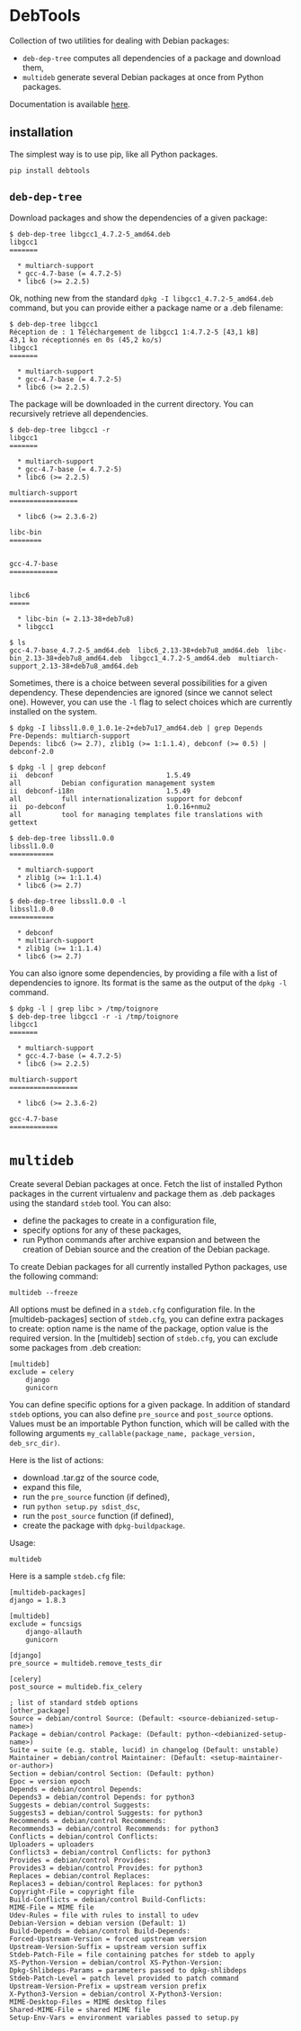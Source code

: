 DebTools
========

Collection of two utilities for dealing with Debian packages:

  * `deb-dep-tree` computes all dependencies of a package and download them,
  * `multideb` generate several Debian packages at once from Python packages.

Documentation is available [here](http://debtools.readthedocs.org/en/latest/).

installation
------------

The simplest way is to use pip, like all Python packages.

    pip install debtools

`deb-dep-tree`
--------------

Download packages and show the dependencies of a given package:

    $ deb-dep-tree libgcc1_4.7.2-5_amd64.deb 
    libgcc1
    =======
    
      * multiarch-support 
      * gcc-4.7-base (= 4.7.2-5)
      * libc6 (>= 2.2.5)

Ok, nothing new from the standard `dpkg -I libgcc1_4.7.2-5_amd64.deb` command, but you can provide either a package name or a .deb filename:

    $ deb-dep-tree libgcc1 
    Réception de : 1 Téléchargement de libgcc1 1:4.7.2-5 [43,1 kB]
    43,1 ko réceptionnés en 0s (45,2 ko/s)            
    libgcc1
    =======
    
      * multiarch-support 
      * gcc-4.7-base (= 4.7.2-5)
      * libc6 (>= 2.2.5)

The package will be downloaded in the current directory. You can recursively retrieve all dependencies.

    $ deb-dep-tree libgcc1 -r
    libgcc1
    =======
    
      * multiarch-support 
      * gcc-4.7-base (= 4.7.2-5)
      * libc6 (>= 2.2.5)
    
    multiarch-support
    =================
    
      * libc6 (>= 2.3.6-2)
    
    libc-bin
    ========
    
    
    gcc-4.7-base
    ============
    
    
    libc6
    =====
    
      * libc-bin (= 2.13-38+deb7u8)
      * libgcc1 
      
    $ ls
    gcc-4.7-base_4.7.2-5_amd64.deb  libc6_2.13-38+deb7u8_amd64.deb  libc-bin_2.13-38+deb7u8_amd64.deb  libgcc1_4.7.2-5_amd64.deb  multiarch-support_2.13-38+deb7u8_amd64.deb



Sometimes, there is a choice between several possibilities for a given dependency. These dependencies are ignored (since we cannot select one).
However, you can use the `-l` flag to select choices which are currently installed on the system.

    $ dpkg -I libssl1.0.0_1.0.1e-2+deb7u17_amd64.deb | grep Depends
    Pre-Depends: multiarch-support
    Depends: libc6 (>= 2.7), zlib1g (>= 1:1.1.4), debconf (>= 0.5) | debconf-2.0
    
    $ dpkg -l | grep debconf
    ii  debconf                            1.5.49                        all          Debian configuration management system
    ii  debconf-i18n                       1.5.49                        all          full internationalization support for debconf
    ii  po-debconf                         1.0.16+nmu2                   all          tool for managing templates file translations with gettext

    $ deb-dep-tree libssl1.0.0
    libssl1.0.0
    ===========
    
      * multiarch-support 
      * zlib1g (>= 1:1.1.4)
      * libc6 (>= 2.7)
    
    $ deb-dep-tree libssl1.0.0 -l
    libssl1.0.0
    ===========
    
      * debconf 
      * multiarch-support 
      * zlib1g (>= 1:1.1.4)
      * libc6 (>= 2.7)

You can also ignore some dependencies, by providing a file with a list of dependencies to ignore. Its format is the same as the output of the `dpkg -l` command.

    $ dpkg -l | grep libc > /tmp/toignore
    $ deb-dep-tree libgcc1 -r -i /tmp/toignore
    libgcc1
    =======
    
      * multiarch-support 
      * gcc-4.7-base (= 4.7.2-5)
      * libc6 (>= 2.2.5)
    
    multiarch-support
    =================
    
      * libc6 (>= 2.3.6-2)
    
    gcc-4.7-base
    ============

`multideb`
==========

Create several Debian packages at once.
Fetch the list of installed Python packages in the current virtualenv and package them as .deb packages using the standard `stdeb` tool.
You can also: 

  * define the packages to create in a configuration file,
  * specify options for any of these packages,
  * run Python commands after archive expansion and between the creation of Debian source and the creation of the Debian package.

To create Debian packages for all currently installed Python packages, use the following command:
  
    multideb --freeze
  
All options must be defined in a `stdeb.cfg` configuration file. 
In the [multideb-packages] section of `stdeb.cfg`, you can define extra packages to create: option name is the name of the package, option value is the required version.
In the [multideb] section of `stdeb.cfg`, you can exclude some packages from .deb creation:
 
    [multideb]
    exclude = celery
        django
        gunicorn

You can define specific options for a given package. In addition of standard `stdeb` options, you can also define `pre_source` and `post_source` options.
Values must be an importable Python function, which will be called with the following arguments `my_callable(package_name, package_version, deb_src_dir)`.

Here is the list of actions:

  * download .tar.gz of the source code,
  * expand this file,
  * run the `pre_source` function (if defined),
  * run `python setup.py sdist_dsc`,
  * run the `post_source` function (if defined),
  * create the package with `dpkg-buildpackage`.

Usage:

    multideb

Here is a sample `stdeb.cfg` file:

    [multideb-packages]
    django = 1.8.3

    [multideb]
    exclude = funcsigs
        django-allauth
        gunicorn

    [django]
    pre_source = multideb.remove_tests_dir
    
    [celery]
    post_source = multideb.fix_celery

    ; list of standard stdeb options
    [other_package]
    Source = debian/control Source: (Default: <source-debianized-setup-name>)
    Package = debian/control Package: (Default: python-<debianized-setup-name>)
    Suite = suite (e.g. stable, lucid) in changelog (Default: unstable)
    Maintainer = debian/control Maintainer: (Default: <setup-maintainer-or-author>)
    Section = debian/control Section: (Default: python)
    Epoc = version epoch
    Depends = debian/control Depends:
    Depends3 = debian/control Depends: for python3
    Suggests = debian/control Suggests:
    Suggests3 = debian/control Suggests: for python3
    Recommends = debian/control Recommends:
    Recommends3 = debian/control Recommends: for python3
    Conflicts = debian/control Conflicts:
    Uploaders = uploaders
    Conflicts3 = debian/control Conflicts: for python3
    Provides = debian/control Provides:
    Provides3 = debian/control Provides: for python3
    Replaces = debian/control Replaces:
    Replaces3 = debian/control Replaces: for python3
    Copyright-File = copyright file
    Build-Conflicts = debian/control Build-Conflicts:
    MIME-File = MIME file
    Udev-Rules = file with rules to install to udev
    Debian-Version = debian version (Default: 1)
    Build-Depends = debian/control Build-Depends:
    Forced-Upstream-Version = forced upstream version
    Upstream-Version-Suffix = upstream version suffix
    Stdeb-Patch-File = file containing patches for stdeb to apply
    XS-Python-Version = debian/control XS-Python-Version:
    Dpkg-Shlibdeps-Params = parameters passed to dpkg-shlibdeps
    Stdeb-Patch-Level = patch level provided to patch command
    Upstream-Version-Prefix = upstream version prefix
    X-Python3-Version = debian/control X-Python3-Version:
    MIME-Desktop-Files = MIME desktop files
    Shared-MIME-File = shared MIME file
    Setup-Env-Vars = environment variables passed to setup.py
